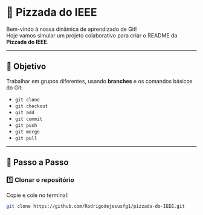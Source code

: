 # 🍕 Pizzada do IEEE

Bem-vindo à nossa dinâmica de aprendizado de Git!  
Hoje vamos simular um projeto colaborativo para criar o README da **Pizzada do IEEE**.

---

## 📌 Objetivo
Trabalhar em grupos diferentes, usando **branches** e os comandos básicos do Git:
- `git clone`
- `git checkout`
- `git add`
- `git commit`
- `git push`
- `git merge`
- `git pull`

---

## 🚀 Passo a Passo

### 1️⃣ Clonar o repositório
Copie e cole no terminal:

```bash
git clone https://github.com/Rodrigodejesusfg1/pizzada-do-IEEE.git
